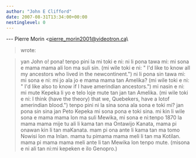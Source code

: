 ```yaml
---
author: "John E Clifford"
date: 2007-08-31T13:34:00+00:00
nestinglevel: 0
---
```

\---
 Pierre Morin <[pierre_morin2001@videotron.ca](mailto://pierre_morin2001@videotron.ca)\
> wrote:

> yan John o! pona!
> tenpo pini la mi toki e ni:
> ni li pona tawa mi: mi sona e mama mama ali lon ma suli sin.
> (mi wile toki e ni: " I'd like to know all my ancestors who lived in the newcontinent.")
> ni li pona sin tawa mi: mi sona e ni: mi jo ala jo e mama mama tan Amelika?
> (mi wile toki e ni: " I'd like also to know if I have amerindian ancestors.")
> mi nasin e ni: mi mute Kepeka li yo e telo loje mute tan jan tan Amelika.
> (mi wile toki e ni: I think (have the theory) that we, Quebekers, have a lotof amerindian
> blood.")
> tenpo pini ni la sina sona ala sona e toki mi?
> jan pona sin sina
> jan Peto Kepeka
>mi sona pona e toki sina. mi kin li wile sona e mama mama lon ma suli Mewika, mi sona e ni:tenpo 1870 la mama mama mije tu ali li kama tan ma Ontawijo Kanata, mama pi onawan kin li tan maKanata. mam pi ona ante li kama tan ma tomo Nowisi lon ma Inlan. mama tu pimama mama meli li tan ma Kotilan. mama pi mama mama meli ante li tan Mewika lon tenpo mute. (misona e ni ali tan ni:mi kepeken e ilo Genopro.)